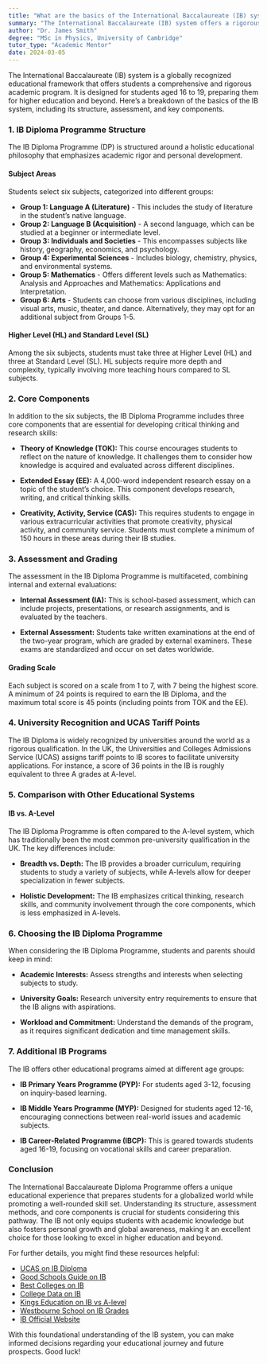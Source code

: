 ```yaml
---
title: "What are the basics of the International Baccalaureate (IB) system?"
summary: "The International Baccalaureate (IB) system offers a rigorous academic program for students aged 16 to 19, focusing on holistic education and personal growth."
author: "Dr. James Smith"
degree: "MSc in Physics, University of Cambridge"
tutor_type: "Academic Mentor"
date: 2024-03-05
---
```


The International Baccalaureate (IB) system is a globally recognized educational framework that offers students a comprehensive and rigorous academic program. It is designed for students aged 16 to 19, preparing them for higher education and beyond. Here’s a breakdown of the basics of the IB system, including its structure, assessment, and key components.

### 1. **IB Diploma Programme Structure**

The IB Diploma Programme (DP) is structured around a holistic educational philosophy that emphasizes academic rigor and personal development. 

#### **Subject Areas**

Students select six subjects, categorized into different groups:

- **Group 1: Language A (Literature)** - This includes the study of literature in the student’s native language.
- **Group 2: Language B (Acquisition)** - A second language, which can be studied at a beginner or intermediate level.
- **Group 3: Individuals and Societies** - This encompasses subjects like history, geography, economics, and psychology.
- **Group 4: Experimental Sciences** - Includes biology, chemistry, physics, and environmental systems.
- **Group 5: Mathematics** - Offers different levels such as Mathematics: Analysis and Approaches and Mathematics: Applications and Interpretation.
- **Group 6: Arts** - Students can choose from various disciplines, including visual arts, music, theater, and dance. Alternatively, they may opt for an additional subject from Groups 1-5.

#### **Higher Level (HL) and Standard Level (SL)**

Among the six subjects, students must take three at Higher Level (HL) and three at Standard Level (SL). HL subjects require more depth and complexity, typically involving more teaching hours compared to SL subjects.

### 2. **Core Components**

In addition to the six subjects, the IB Diploma Programme includes three core components that are essential for developing critical thinking and research skills:

- **Theory of Knowledge (TOK):** This course encourages students to reflect on the nature of knowledge. It challenges them to consider how knowledge is acquired and evaluated across different disciplines.
  
- **Extended Essay (EE):** A 4,000-word independent research essay on a topic of the student’s choice. This component develops research, writing, and critical thinking skills.

- **Creativity, Activity, Service (CAS):** This requires students to engage in various extracurricular activities that promote creativity, physical activity, and community service. Students must complete a minimum of 150 hours in these areas during their IB studies.

### 3. **Assessment and Grading**

The assessment in the IB Diploma Programme is multifaceted, combining internal and external evaluations:

- **Internal Assessment (IA):** This is school-based assessment, which can include projects, presentations, or research assignments, and is evaluated by the teachers.

- **External Assessment:** Students take written examinations at the end of the two-year program, which are graded by external examiners. These exams are standardized and occur on set dates worldwide.

#### **Grading Scale**

Each subject is scored on a scale from 1 to 7, with 7 being the highest score. A minimum of 24 points is required to earn the IB Diploma, and the maximum total score is 45 points (including points from TOK and the EE).

### 4. **University Recognition and UCAS Tariff Points**

The IB Diploma is widely recognized by universities around the world as a rigorous qualification. In the UK, the Universities and Colleges Admissions Service (UCAS) assigns tariff points to IB scores to facilitate university applications. For instance, a score of 36 points in the IB is roughly equivalent to three A grades at A-level.

### 5. **Comparison with Other Educational Systems**

#### **IB vs. A-Level**

The IB Diploma Programme is often compared to the A-level system, which has traditionally been the most common pre-university qualification in the UK. The key differences include:

- **Breadth vs. Depth:** The IB provides a broader curriculum, requiring students to study a variety of subjects, while A-levels allow for deeper specialization in fewer subjects.
  
- **Holistic Development:** The IB emphasizes critical thinking, research skills, and community involvement through the core components, which is less emphasized in A-levels.

### 6. **Choosing the IB Diploma Programme**

When considering the IB Diploma Programme, students and parents should keep in mind:

- **Academic Interests:** Assess strengths and interests when selecting subjects to study.
  
- **University Goals:** Research university entry requirements to ensure that the IB aligns with aspirations.
  
- **Workload and Commitment:** Understand the demands of the program, as it requires significant dedication and time management skills.

### 7. **Additional IB Programs**

The IB offers other educational programs aimed at different age groups:

- **IB Primary Years Programme (PYP):** For students aged 3-12, focusing on inquiry-based learning.
  
- **IB Middle Years Programme (MYP):** Designed for students aged 12-16, encouraging connections between real-world issues and academic subjects.
  
- **IB Career-Related Programme (IBCP):** This is geared towards students aged 16-19, focusing on vocational skills and career preparation.

### Conclusion

The International Baccalaureate Diploma Programme offers a unique educational experience that prepares students for a globalized world while promoting a well-rounded skill set. Understanding its structure, assessment methods, and core components is crucial for students considering this pathway. The IB not only equips students with academic knowledge but also fosters personal growth and global awareness, making it an excellent choice for those looking to excel in higher education and beyond.

For further details, you might find these resources helpful:

- [UCAS on IB Diploma](https://qips.ucas.com/qip/international-baccalaureate-ib-diploma)
- [Good Schools Guide on IB](https://www.goodschoolsguide.co.uk/international/curricula-and-exams/the-international-baccalaureate-explained)
- [Best Colleges on IB](https://www.bestcolleges.com/blog/ib-program/)
- [College Data on IB](https://www.collegedata.com/resources/prepare-and-apply/what-is-the-international-baccalaureate)
- [Kings Education on IB vs A-level](https://www.kingseducation.com/kings-life/ib-vs-a-levels)
- [Westbourne School on IB Grades](https://westbourneschool.com/blog/ib-grades-explained-with-a-levels-ucas-comparisons/)
- [IB Official Website](https://www.ibo.org/globalassets/new-structure/about-the-ib/pdfs/what-is-an-ib-education-en.pdf)

With this foundational understanding of the IB system, you can make informed decisions regarding your educational journey and future prospects. Good luck!
    